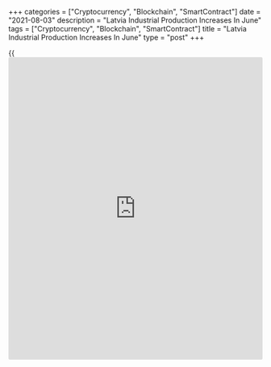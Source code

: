 +++
categories = ["Cryptocurrency", "Blockchain", "SmartContract"]
date = "2021-08-03"
description = "Latvia Industrial Production Increases In June"
tags = ["Cryptocurrency", "Blockchain", "SmartContract"]
title = "Latvia Industrial Production Increases In June"
type = "post"
+++

{{<iframe id="large-banner" src="https://www.bounty.group/#slide=19.0" width="100%" height="600" scrolling="no" style="border: 0px solid rgb(216, 221, 230); border-radius: 3px;">}}

Latvia's industrial production increased in June, data from the Central
Statistical Bureau showed on Tuesday.

Industrial production increased a seasonally adjusted 1.3 percent month-
on-month in June.

On a yearly basis, industrial production grew a [calendar](https://www.fintechee.com/web-trader/) adjusted 7.6
percent in June.

Manufacturing output gained 10.9 percent annually in June and rose 1.2
percent from the previous month.

Production in mining and quarrying output grew 9.3 percent yearly, while
those of electricity and gas supply declined 14.9 percent.

In the second quarter, industrial production gained 12/6 percent yearly
and rose 2.4 percent from the previous quarter.

For comments and feedback [contact](https://www.playgroundfx.com/contact/): editorial@rtt[news](https://www.letsplayfx.com/blog/forex-news-website/).com

[Economic News][1]

 **What parts of the world are seeing the best (and worst) economic
performances lately? Click[here][2] to check out our [Econ Scorecard][2]
and find out! See up-to-the-moment [ranking](https://www.playgroundfx.com/blog/crypto-exchange-ranking/)s for the best and worst
performers in [GDP][3], [unemployment rate][4], [inflation][5] and much
more.**

   1. www.rtt[news](https://www.letsplayfx.com/blog/forex-news-website/).com/Content/EconomicNews.aspx
   2. www.rtt[news](https://www.letsplayfx.com/blog/forex-news-website/).com/economic-scorecard/world-rank/PPI/highest-performance.aspx
   3. www.rtt[news](https://www.letsplayfx.com/blog/forex-news-website/).com/economic-scorecard/world-rank/GDP/highest-performance.aspx
   4. www.rtt[news](https://www.letsplayfx.com/blog/forex-news-website/).com/economic-scorecard/world-rank/unemployment-rate/lowest-performance.aspx
   5. www.rtt[news](https://www.letsplayfx.com/blog/forex-news-website/).com/economic-scorecard/world-rank/CPI/highest-performance.aspx